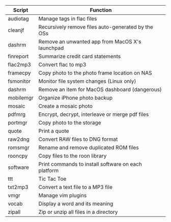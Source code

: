 | Script | Function |
|--------|----------|
|audiotag|Manage tags in flac files|
|cleanjf|Recursively remove files auto-generated by the OSs|
|dashrm|Remove an unwanted app from MacOS X's launchpad|
|finreport|Summarize credit card statements|
|flac2mp3|Convert flac to mp3|
|framecpy|Copy photo to the photo frame location on NAS|
|fsmonitor|Monitor file system changes (Linux only)|
|dashrm|Remove an item for MacOS dashboard (dangerous)|
|mobilemgr|Organize iPhone photo backup|
|mosaic|Create a mosaic photo|
|pdfmrg|Encrypt, decrypt, interleave or merge pdf files|
|portmgr|Copy photo to the storage| 
|quote|Print a quote|
|raw2dng|Convert RAW files to DNG format|
|romsmgr|Rename and remove duplicated ROM files|
|rooncpy|Copy files to the roon library|
|software|Print commands to install software on each platform|
|ttt|Tic Tac Toe|
|txt2mp3|Convert a text file to a MP3 file|
|vmgr|Manage vim plugins|
|vocab|Display a word and its meaning|
|zipall|Zip or unzip all files in a directory|

